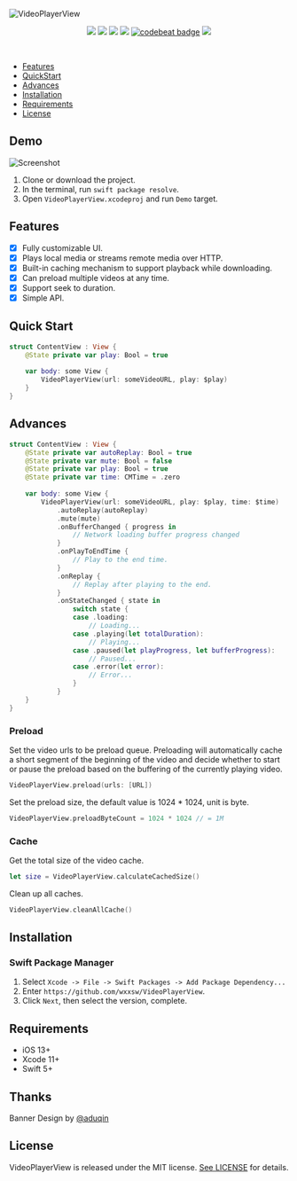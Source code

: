 ![VideoPlayerView](https://github.com/wxxsw/VideoPlayerView/blob/master/Images/logo.png)

<p align="center">
<a href="https://developer.apple.com/swift"><img src="https://img.shields.io/badge/language-Swift%205-f48041.svg?style=flat"></a>
<a href="https://developer.apple.com/swiftui"><img src="https://img.shields.io/badge/framework-SwiftUI-blue.svg?style=flat"></a>
<a href="https://developer.apple.com/ios"><img src="https://img.shields.io/badge/platform-iOS%2013%2b-blue.svg?style=flat"></a>
<a href="https://github.com/apple/swift-package-manager"><img src="https://img.shields.io/badge/SPM-compatible-4BC51D.svg?style=flat"></a>
<a href="https://codebeat.co/projects/github-com-wxxsw-videoplayer-master"><img alt="codebeat badge" src="https://codebeat.co/badges/030d7cd9-f1ed-46b0-b6cc-90928ef7c941" /></a>
<a href="https://github.com/wxxsw/VideoPlayerView/blob/master/LICENSE"><img src="http://img.shields.io/badge/license-MIT-lightgrey.svg?style=flat"></a>
</p>
<br/>

- [Features](#features)
- [QuickStart](#quick-start)
- [Advances](#advances)
- [Installation](#installation)
- [Requirements](#requirements)
- [License](#license)


## Demo

![Screenshot](https://github.com/wxxsw/VideoPlayerView/blob/master/Images/screenshot.png)

1. Clone or download the project.
2. In the terminal, run `swift package resolve`.
3. Open `VideoPlayerView.xcodeproj` and run `Demo` target.

## Features

- [x] Fully customizable UI.
- [x] Plays local media or streams remote media over HTTP.
- [x] Built-in caching mechanism to support playback while downloading.
- [x] Can preload multiple videos at any time.
- [x] Support seek to duration.
- [x] Simple API.

## Quick Start

```swift
struct ContentView : View {
    @State private var play: Bool = true
    
    var body: some View {
        VideoPlayerView(url: someVideoURL, play: $play)
    }
}
```

## Advances

```swift
struct ContentView : View {  
    @State private var autoReplay: Bool = true 
    @State private var mute: Bool = false      
    @State private var play: Bool = true       
    @State private var time: CMTime = .zero  
    
    var body: some View {
        VideoPlayerView(url: someVideoURL, play: $play, time: $time)
            .autoReplay(autoReplay)
            .mute(mute)
            .onBufferChanged { progress in
                // Network loading buffer progress changed
            }
            .onPlayToEndTime { 
                // Play to the end time.
            }
            .onReplay { 
                // Replay after playing to the end. 
            }
            .onStateChanged { state in 
                switch state {
                case .loading:
                    // Loading...
                case .playing(let totalDuration):
                    // Playing...
                case .paused(let playProgress, let bufferProgress):
                    // Paused...
                case .error(let error):
                    // Error...
                }
            }
    }
}
```

### Preload

Set the video urls to be preload queue. Preloading will automatically cache a short segment of the beginning of the video and decide whether to start or pause the preload based on the buffering of the currently playing video.
```swift
VideoPlayerView.preload(urls: [URL])
```

Set the preload size, the default value is 1024 * 1024, unit is byte.
```swift
VideoPlayerView.preloadByteCount = 1024 * 1024 // = 1M
```

### Cache

Get the total size of the video cache.
```swift
let size = VideoPlayerView.calculateCachedSize()
```

Clean up all caches.
```swift
VideoPlayerView.cleanAllCache()
```

## Installation

### Swift Package Manager

1. Select `Xcode -> File -> Swift Packages -> Add Package Dependency...` 
2. Enter `https://github.com/wxxsw/VideoPlayerView`.
3. Click `Next`, then select the version, complete.

## Requirements

- iOS 13+
- Xcode 11+
- Swift 5+

## Thanks

Banner Design by [@aduqin](https://dribbble.com/aduqin)

## License

VideoPlayerView is released under the MIT license. [See LICENSE](https://github.com/wxxsw/VideoPlayerView/blob/master/LICENSE) for details.
